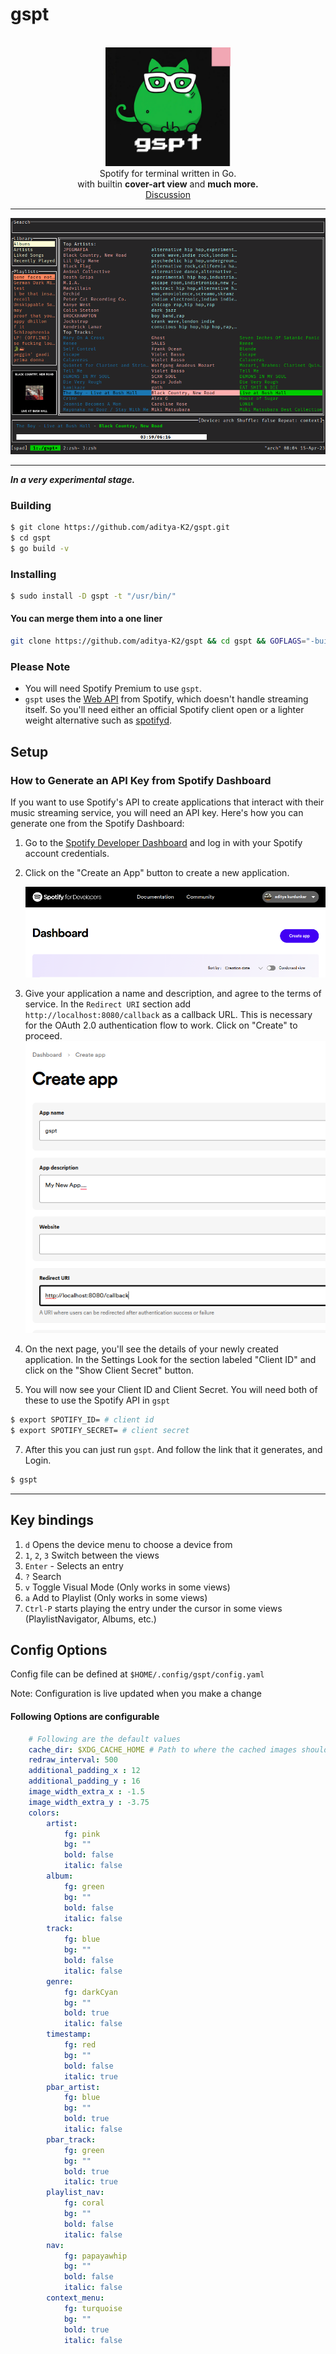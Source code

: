 # gspt

<div class="info" align="center">
    <br><img src="./extras/mascot-res.png" alt="mascot" width="200" class="mascot"/><br>
    Spotify for terminal written in Go.<br>
    with builtin <b>cover-art view</b> and <b>much more.</b> <br>
    <!-- <a href="https://aditya-K2.github.io/gspt/"> Documentation </a> | -->
    <a href="https://github.com/aditya-K2/gspt/discussions">Discussion</a>
</div>

---

![](./extras/screenshot.png)

---

***In a very experimental stage.***

### Building

```bash
$ git clone https://github.com/aditya-K2/gspt.git
$ cd gspt
$ go build -v
```

### Installing

```bash
$ sudo install -D gspt -t "/usr/bin/"
```

#### You can merge them into a one liner

```bash
git clone https://github.com/aditya-K2/gspt && cd gspt && GOFLAGS="-buildmode=pie -trimpath -mod=readonly -modcacherw" go build -v && sudo install -D gspt -t "/usr/bin/"
```

### Please Note

- You will need Spotify Premium to use `gspt`.
- `gspt` uses the [Web API](https://developer.spotify.com/documentation/web-api) from Spotify, which doesn't handle streaming itself. So you'll need either an official Spotify client open or a lighter weight alternative such as [spotifyd](https://github.com/Spotifyd/spotifyd).

## Setup

### How to Generate an API Key from Spotify Dashboard


If you want to use Spotify's API to create applications that interact with their music streaming service, you will need an API key. Here's how you can generate one from the Spotify Dashboard:

1. Go to the [Spotify Developer Dashboard](https://developer.spotify.com/dashboard/) and log in with your Spotify account credentials.

2. Click on the "Create an App" button to create a new application.

   ![Create an App](./extras/create.png)

3. Give your application a name and description, and agree to the terms of service. In the `Redirect URI` section add `http://localhost:8080/callback` as a callback URL. This is necessary for the OAuth 2.0 authentication flow to work. Click on "Create" to proceed.
   ![Create an App Form](./extras/create_form.png)

4. On the next page, you'll see the details of your newly created application. In the Settings Look for the section labeled "Client ID" and click on the "Show Client Secret" button.

5. You will now see your Client ID and Client Secret. You will need both of these to use the Spotify API in `gspt`

```bash
$ export SPOTIFY_ID= # client id
$ export SPOTIFY_SECRET= # client secret
```

7. After this you can just run `gspt`. And follow the link that it generates, and Login.

```bash
$ gspt
```

---

## Key bindings

1. `d` Opens the device menu to choose a device from
1. `1`, `2`, `3` Switch between the views
1. `Enter` - Selects an entry
1. `?` Search
1. `v` Toggle Visual Mode (Only works in some views)
1. `a` Add to Playlist (Only works in some views)
1. `Ctrl-P` starts playing the entry under the cursor in some views (PlaylistNavigator, Albums, etc.)

## Config Options

Config file can be defined at `$HOME/.config/gspt/config.yaml`

Note: Configuration is live updated when you make a change

#### Following Options are configurable

```yml
    # Following are the default values
    cache_dir: $XDG_CACHE_HOME # Path to where the cached images should be stored.
    redraw_interval: 500
    additional_padding_x : 12
    additional_padding_y : 16
    image_width_extra_x : -1.5
    image_width_extra_y : -3.75
    colors:
        artist:
            fg: pink
            bg: ""
            bold: false
            italic: false
        album:
            fg: green
            bg: ""
            bold: false
            italic: false
        track:
            fg: blue
            bg: ""
            bold: false
            italic: false
        genre:
            fg: darkCyan
            bg: ""
            bold: true
            italic: false
        timestamp:
            fg: red
            bg: ""
            bold: false
            italic: true
        pbar_artist:
            fg: blue
            bg: ""
            bold: true
            italic: false
        pbar_track:
            fg: green
            bg: ""
            bold: true
            italic: true
        playlist_nav:
            fg: coral
            bg: ""
            bold: false
            italic: false
        nav:
            fg: papayawhip
            bg: ""
            bold: false
            italic: false
        context_menu:
            fg: turquoise
            bg: ""
            bold: true
            italic: false
```
